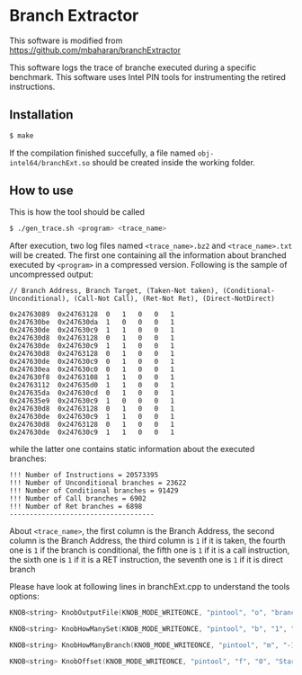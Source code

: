 # Branch Extractor

This software is modified from https://github.com/mbaharan/branchExtractor

This software logs the trace of branche executed during a specific benchmark. This software uses Intel PIN tools for instrumenting the retired instructions.

## Installation
```sh
$ make
```
If the compilation finished succefully, a file named `obj-intel64/branchExt.so` should be created inside the working folder.
## How to use
This is how the tool should be called
```sh
$ ./gen_trace.sh <program> <trace_name>
```
After execution, two log files named `<trace_name>.bz2` and `<trace_name>.txt` will be created. The first one containing all the information about branched executed by `<program>`  in a compressed version. Following is the sample of uncompressed output:
```
// Branch Address, Branch Target, (Taken-Not taken), (Conditional-Unconditional), (Call-Not Call), (Ret-Not Ret), (Direct-NotDirect)
```
```
0x24763089	0x24763128	0	1	0	0	1
0x247630be	0x247630da	1	0	0	0	1
0x247630de	0x247630c9	1	1	0	0	1
0x247630d8	0x24763128	0	1	0	0	1
0x247630de	0x247630c9	1	1	0	0	1
0x247630d8	0x24763128	0	1	0	0	1
0x247630de	0x247630c9	0	1	0	0	1
0x247630ea	0x247630c0	0	1	0	0	1
0x247630f8	0x24763108	1	1	0	0	1
0x24763112	0x247635d0	1	1	0	0	1
0x247635da	0x247630cd	0	1	0	0	1
0x247635e9	0x247630c9	1	0	0	0	1
0x247630d8	0x24763128	0	1	0	0	1
0x247630de	0x247630c9	1	1	0	0	1
0x247630d8	0x24763128	0	1	0	0	1
0x247630de	0x247630c9	1	1	0	0	1
```

while the latter one contains static information about the executed branches:
```
!!! Number of Instructions = 20573395
!!! Number of Unconditional branches = 23622
!!! Number of Conditional branches = 91429
!!! Number of Call branches = 6902
!!! Number of Ret branches = 6898
------------------------------------
```

About `<trace_name>`, the first column is the Branch Address, the second column is the Branch Address, the third column is `1` if it is taken, the fourth one is `1` if the branch is conditional, the fifth one is `1` if it is a call instruction, the sixth one is `1` if it is a RET instruction, the seventh one is `1` if it is direct branch

Please have look at following lines in branchExt.cpp to understand the tools options:

```c++
KNOB<string> KnobOutputFile(KNOB_MODE_WRITEONCE, "pintool", "o", "branches", "specifies the output file name prefix.");

KNOB<string> KnobHowManySet(KNOB_MODE_WRITEONCE, "pintool", "b", "1", "Specifies how many set should be created.");

KNOB<string> KnobHowManyBranch(KNOB_MODE_WRITEONCE, "pintool", "m", "-1", "Specifies how many instructions should be probed.");

KNOB<string> KnobOffset(KNOB_MODE_WRITEONCE, "pintool", "f", "0", "Starts saving instructions after seeing the first `f` instruction.");
```